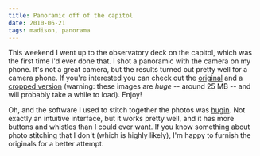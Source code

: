 ```yaml
---
title: Panoramic off of the capitol
date: 2010-06-21
tags: madison, panorama
---
```


This weekend I went up to the observatory deck on the capitol, which
was the first time I'd ever done that. I shot a panoramic with the
camera on my phone. It's not a great camera, but the results turned
out pretty well for a camera phone. If you're interested you can check
out the [original][1] and a [cropped version][2] (warning: these
images are _huge_ -- around 25 MB -- and will probably take a while to
load). Enjoy!

Oh, and the software I used to stitch together the photos was
[hugin][3]. Not exactly an intuitive interface, but it works pretty
well, and it has more buttons and whistles than I could ever want. If
you know something about photo stitching that I don't (which is
highly likely), I'm happy to furnish the originals for a better
attempt.

 [1]: http://files.tycho.ws/cap_pano.png
 [2]: http://files.tycho.ws/cap_pano_cropped.png
 [3]: http://hugin.sourceforge.net
